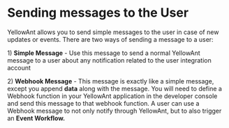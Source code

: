 # Sending messages to the User

YellowAnt allows you to send simple messages to the user in case of new updates or events. There are two ways of sending a message to a user:

1\) **Simple Message** - Use this message to send a normal YellowAnt message to a user about any notification related to the user integration account

2\) **Webhook Message** - This message is exactly like a simple message, except you append **data** along with the message. You will need to define a Webhook function in your YellowAnt application in the developer console and send this message to that webhook function. A user can use a Webhook message to not only notify through YellowAnt, but to also trigger an **Event Workflow.**

